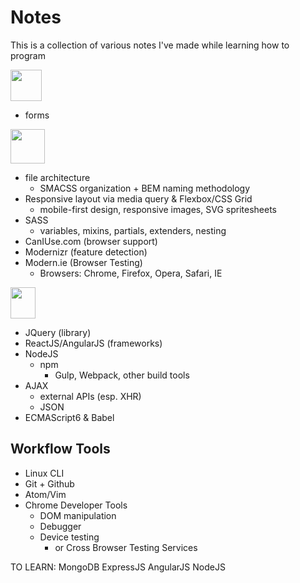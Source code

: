 # Notes
This is a collection of various notes I've made while learning how to program

<img src="https://www.w3.org/html/logo/downloads/HTML5_Logo_512.png" width="50" height="50">

  - forms

<img src="http://www.blackbirdsolutions.com.au/sites/default/files/styles/medium/public/blog/css3-logo.png?itok=r8kt8WZA" width="55" height="55">

  - file architecture
    - SMACSS organization + BEM naming methodology
  - Responsive layout via media query & Flexbox/CSS Grid
    - mobile-first design, responsive images, SVG spritesheets
  - SASS
      - variables, mixins, partials, extenders, nesting
  - CanIUse.com (browser support)
  - Modernizr (feature detection)
  - Modern.ie (Browser Testing)
    - Browsers: Chrome, Firefox, Opera, Safari, IE
    
<img src="https://seeklogo.com/images/J/java-script-js-logo-ACF4AE5082-seeklogo.com.png" width="40" height="50">

  - JQuery (library)
  - ReactJS/AngularJS (frameworks)
  - NodeJS
    - npm
      + Gulp, Webpack, other build tools
  - AJAX
    - external APIs (esp. XHR)
    + JSON
  - ECMAScript6 & Babel


## Workflow Tools

- Linux CLI
- Git + Github
- Atom/Vim
- Chrome Developer Tools
  - DOM manipulation
  - Debugger
  - Device testing
    - or Cross Browser Testing Services

TO LEARN:
MongoDB
ExpressJS
AngularJS
NodeJS
